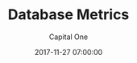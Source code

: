 ---
layout: post
permalink: /:title/
title: "Database Metrics"
featuredTitle: "Database Metrics"
date: 2017-11-27 07:00:00
number: 23
theme:
author: Capital One
tags: >
category: eshop
visible: true
featured: true
logo: /assets/img/charity/AutismOntario_BW.png
featuredImage: /assets/img/2017/pattern-red.png
github: https://github.com/CapitalOneCanadaHackathon/gift_the_code
description: 519 Rainbow Road is an integrated, all-in-one platform that combines member, donation and event data to produce easy-to-understand charts and metrics. The user only needs to upload a formatted Excel spreadsheet to get started. The platform uses various Python scripts to clean up and combine member, event, and donation data produced inExcel  into a Postgres database. The data is then transformed into graphs, heat maps, word clouds, etc. using D3 and Flask to provide an end-to-end solution.
---